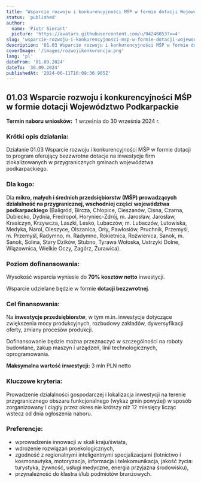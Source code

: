 ```yaml
---
title: 'Wsparcie rozwoju i konkurencyjności MŚP w formie dotacji Województwo Podkarpackie'
status: 'published'
author:
  name: 'Piotr Sierant'
  picture: 'https://avatars.githubusercontent.com/u/94246053?v=4'
slug: 'wsparcie-rozwoju-i-konkurencyjnosci-msp-w-formie-dotacji-wojewodztwo-podkarpackie'
description: '01.03 Wsparcie rozwoju i konkurencyjności MŚP w formie dotacji Województwo Podkarpackie'
coverImage: '/images/rozwojikonkurencja.png'
lang: 'pl'
dateFrom: '01.09.2024'
dateTo: '30.09.2024'
publishedAt: '2024-06-11T16:09:30.905Z'
---
```


## **01.03 Wsparcie rozwoju i konkurencyjności MŚP w formie dotacji Województwo Podkarpackie**

**Termin naboru wniosków:**  1 września do 30 września 2024 r.

### **Krótki opis działania:**

Działanie 01.03 Wsparcie rozwoju i konkurencyjności MŚP w formie dotacji to program oferujący bezzwrotne dotacje na inwestycje firm zlokalizowanych w przygranicznych gminach województwa podkarpackiego. 

### **Dla kogo:**

Dla **mikro, małych i średnich przedsiębiorstw (MŚP) prowadzących działalność na przygranicznej, wschodniej części** **województwa podkarpackiego** (Baligród, Bircza, Chłopice, Cieszanów, Cisna, Czarna, Dubiecko, Dydnia, Fredropol, Horyniec-Zdrój, m. Jarosław, Jarosław, Krasiczyn, Krzywcza, Laszki, Lesko, Lubaczów, m. Lubaczów, Lutowiska, Medyka, Narol, Oleszyce, Olszanica, Orły, Pawłosiów, Pruchnik, Przemyśl, m. Przemyśl, Radymno, m. Radymno, Rokietnica, Roźwienica, Sanok, m. Sanok, Solina, Stary Dzików, Stubno, Tyrawa Wołoska, Ustrzyki Dolne, Wiązownica, Wielkie Oczy, Zagórz, Żurawica).

### **Poziom dofinansowania:**

Wysokość wsparcia wyniesie do **70% kosztów netto** inwestycji.

Wsparcie udzielane będzie w formie **dotacji bezzwrotnej**.

### **Cel finansowania:**

Na **inwestycje przedsiębiorstw**, w tym m.in. inwestycje dotyczące zwiększenia mocy produkcyjnych, rozbudowy zakładów, dywersyfikacji oferty, zmiany procesów produkcji.

Dofinansowanie będzie można przeznaczyć w szczególności na roboty budowlane, zakup maszyn i urządzeń, linii technologicznych, oprogramowania.

**Maksymalna wartość inwestycji:** 3 mln PLN netto

### **Kluczowe kryteria:**

Prowadzenie działalności gospodarczej i lokalizacja inwestycji na terenie przygranicznego obszaru funkcjonalnego (wykaz gmin powyżej) w sposób zorganizowany i ciągły przez okres nie krótszy niż 12 miesięcy licząc wstecz od dnia ogłoszenia naboru.

### **Preferencje:**

- wprowadzenie innowacji w skali kraju/świata,
- wdrożenie rozwiązań proekologicznych,
- zgodność z regionalnymi inteligentnymi specjalizacjami (lotnictwo i kosmonautyka, motoryzacja, informacja i telekomunikacja, jakość życia: turystyka, żywność, usługi medyczne, energia przyjazna środowisku),
- przynależność do klastra i/lub podmiotów branżowych.